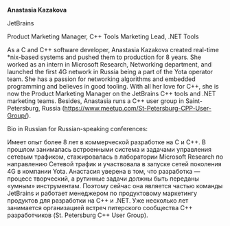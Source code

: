 __Anastasia Kazakova__

JetBrains

Product Marketing Manager, C++ Tools
Marketing Lead, .NET Tools

As a C and C++ software developer, Anastasia Kazakova created real-time \*nix-based systems and pushed them to production for 8 years. She worked as an intern in Microsoft Research, Networking department, and launched the first 4G network in Russia being a part of the Yota operator team. She has a passion for networking algorithms and embedded programming and believes in good tooling. With all her love for C++, she is now the Product Marketing Manager on the JetBrains C++ tools and .NET marketing teams. Besides, Anastasia runs a C++ user group in Saint-Petersburg, Russia (https://www.meetup.com/St-Petersburg-CPP-User-Group/).

Bio in Russian for Russian-speaking conferences:

Имеет опыт более 8 лет в коммерческой разработке на C и C++. В прошлом занималась встроенными система и задачами управления сетевым трафиком, стажировалась в лаборатории Microsoft Research по направлению Сетевой трафик и участвовала в запуске сетей поколения 4G в компании Yota. Анастасия уверена в том, что разработка — процесс творческий, а рутинные задачи должны быть переданы «умным» инструментам. Поэтому сейчас она является частью команды JetBrains и работает менеджером по продуктовому маркетингу продуктов для разработки на C++ и .NET. Уже несколько лет занимается организацией встреч питерского сообщества C++ разработчиков (St. Petersburg C++ User Group).
